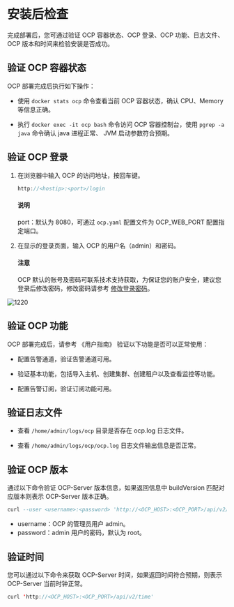 # 安装后检查

完成部署后，您可通过验证 OCP 容器状态、OCP 登录、OCP 功能、日志文件、OCP 版本和时间来检验安装是否成功。

## 验证 OCP 容器状态

OCP 部署完成后执行如下操作：

* 使用 `docker stats ocp` 命令查看当前 OCP 容器状态，确认 CPU、Memory 等信息正确。

* 执行 `docker exec -it ocp bash` 命令访问 OCP 容器控制台，使用 `pgrep -a java` 命令确认 java 进程正常、 JVM 启动参数符合预期。

## 验证 OCP 登录

1. 在浏览器中输入 OCP 的访问地址，按回车键。

   ```java
   http://<hostip>:<port>/login
   ```

   <main id="notice" type='explain'>
    <h4>说明</h4>
    <p>port：默认为 8080，可通过 <code>ocp.yaml</code> 配置文件为 OCP_WEB_PORT 配置指定端口。</p>
  </main>

2. 在显示的登录页面，输入 OCP 的用户名（admin）和密码。

   <main id="notice" type='notice'>
    <h4>注意</h4>
    <p>OCP 默认的账号及密码可联系技术支持获取，为保证您的账户安全，建议您登录后修改密码，修改密码请参考 <a href="../3.ob-cloud-platform/3.userguide-features/8.user-center/2.change-the-logon-password.md">修改登录密码</a>。</p>
  </main>

   ![1220](https://help-static-aliyun-doc.aliyuncs.com/assets/img/zh-CN/5450290461/p371882.png)

## 验证 OCP 功能

OCP 部署完成后，请参考 《用户指南》 验证以下功能是否可以正常使用：

* 配置告警通道，验证告警通道可用。

* 验证基本功能，包括导入主机、创建集群、创建租户以及查看监控等功能。

* 配置告警订阅，验证订阅功能可用。

## 验证日志文件

* 查看 `/home/admin/logs/ocp` 目录是否存在 ocp.log 日志文件。

* 查看 `/home/admin/logs/ocp/ocp.log` 日志文件输出信息是否正常。

## 验证 OCP 版本

通过以下命令验证 OCP-Server 版本信息，如果返回信息中 buildVersion 匹配对应版本则表示 OCP-Server 版本正确。

```sql
curl --user <username>:<password> 'http://<OCP_HOST>:<OCP_PORT>/api/v2/info'
```

* username：OCP 的管理员用户 admin。
* password：admin 用户的密码，默认为 root。

## 验证时间

您可以通过以下命令来获取 OCP-Server 时间，如果返回时间符合预期，则表示 OCP-Server 当前时钟正常。

```java
curl 'http://<OCP_HOST>:<OCP_PORT>/api/v2/time'
```
